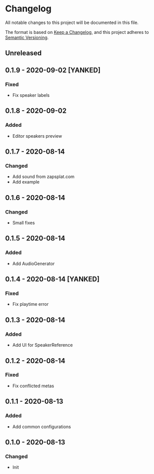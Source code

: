 
# Changelog

All notable changes to this project will be documented in this file.

The format is based on [Keep a Changelog](https://keepachangelog.com/en/1.0.0/),
and this project adheres to [Semantic Versioning](https://semver.org/spec/v2.0.0.html).

## Unreleased

## 0.1.9 - 2020-09-02 [YANKED]

### Fixed

- Fix speaker labels

## 0.1.8 - 2020-09-02

### Added

- Editor speakers preview

## 0.1.7 - 2020-08-14

### Changed

- Add sound from zapsplat.com
- Add example

## 0.1.6 - 2020-08-14

### Changed

- Small fixes

## 0.1.5 - 2020-08-14

### Added

- Add AudioGenerator

## 0.1.4 - 2020-08-14 [YANKED]

### Fixed

- Fix playtime error

## 0.1.3 - 2020-08-14

### Added

- Add UI for SpeakerReference

## 0.1.2 - 2020-08-14

### Fixed

- Fix conflicted metas

## 0.1.1 - 2020-08-13

### Added

- Add common configurations

## 0.1.0 - 2020-08-13

### Changed

- Init
